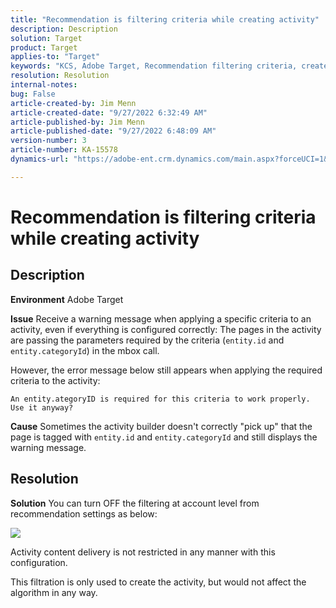 ```yaml
---
title: "Recommendation is filtering criteria while creating activity"
description: Description
solution: Target
product: Target
applies-to: "Target"
keywords: "KCS, Adobe Target, Recommendation filtering criteria, create activity, activity URL, entity, categoryID, entity.id, entity.categoryId"
resolution: Resolution
internal-notes: 
bug: False
article-created-by: Jim Menn
article-created-date: "9/27/2022 6:32:49 AM"
article-published-by: Jim Menn
article-published-date: "9/27/2022 6:48:09 AM"
version-number: 3
article-number: KA-15578
dynamics-url: "https://adobe-ent.crm.dynamics.com/main.aspx?forceUCI=1&pagetype=entityrecord&etn=knowledgearticle&id=21d2912e-2e3e-ed11-9db1-0022480866ad"

---
```

# Recommendation is filtering criteria while creating activity

## Description


<b>Environment</b>
 Adobe Target

<b>Issue</b>
 Receive a warning message when applying a specific criteria to an activity, even if everything is configured correctly:
 The pages in the activity are passing the parameters required by the criteria (`entity.id` and `entity.categoryId`) in the mbox call.

However, the error message below still appears when applying the required criteria to the activity:


```
An entity.ategoryID is required for this criteria to work properly. Use it anyway?
```


<b>Cause</b>
 Sometimes the activity builder doesn't correctly "pick up" that the page is tagged with `entity.id` and `entity.categoryId` and still displays the warning message.




## Resolution


<b>Solution</b>
You can turn OFF the filtering at account level from recommendation settings as below:

![](http://omniture.custhelp.com/ci/inlineImage/get/3041012/5090ecb0bec7673ef3ad943bd35f9095)

Activity content delivery is not restricted in any manner with this configuration.

This filtration is only used to create the activity, but would not affect the algorithm in any way.
